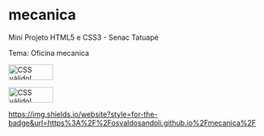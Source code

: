 # mecanica
Mini Projeto HTML5 e CSS3 - Senac Tatuapé

Tema: Oficina mecanica


<p>
    <a href="https://jigsaw.w3.org/css-validator/check/referer">
        <img style="border:0;width:88px;height:31px"
            src="https://jigsaw.w3.org/css-validator/images/vcss"
            alt="CSS válido!" />
    </a>
</p>

<p>
    <a href="https://jigsaw.w3.org/css-validator/check/referer">
        <img style="border:0;width:88px;height:31px"
            src="https://jigsaw.w3.org/css-validator/images/vcss-blue"
            alt="CSS válido!" />
    </a>
</p>


https://img.shields.io/website?style=for-the-badge&url=https%3A%2F%2Fosvaldosandoli.github.io%2Fmecanica%2F
